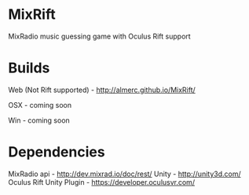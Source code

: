 MixRift
=======

MixRadio music guessing game with Oculus Rift support

Builds
======

Web (Not Rift supported) - http://almerc.github.io/MixRift/

OSX - coming soon

Win - coming soon

Dependencies
============

MixRadio api - http://dev.mixrad.io/doc/rest/
Unity - http://unity3d.com/
Oculus Rift Unity Plugin - https://developer.oculusvr.com/
